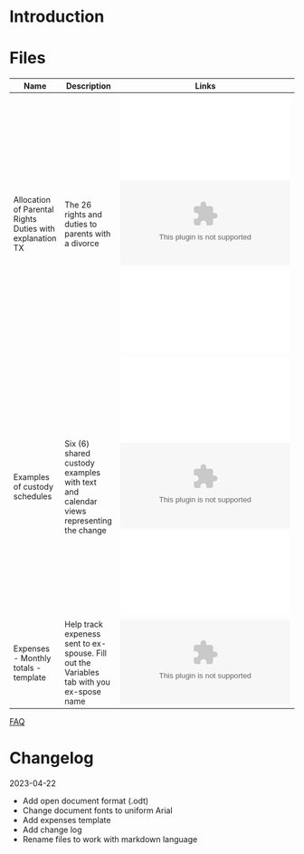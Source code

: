 # Introduction

# Files

| Name  |  Description | Links | 
| ----- | ------------ | ----- | 
| Allocation of Parental Rights Duties with explanation TX | The 26 rights and duties to parents with a divorce | ![pdf](allocation_parent_rights_duties_tx.pdf) ![Microsoft Word](allocation_parent_rights_duties_tx.docx) ![ODT](allocation_parent_rights_duties_tx.odt) |
| Examples of custody schedules | Six (6) shared custody examples with text and calendar views representing the change | ![pdf](example_custody_schedules.pdf) ![Microsoft Word](example_custody_schedules.docx) ![ODT](example_custody_schedules.odt)  |
| Expenses - Monthly totals - template | Help track expeness sent to ex-spouse. Fill out the Variables tab with you ex-spose name | ![Excel sheet](expenses_monthly_totals_template.xlsx) |

[FAQ](faq.md)

# Changelog

2023-04-22

- Add open document format (.odt)
- Change document fonts to uniform Arial
- Add expenses template
- Add change log
- Rename files to work with markdown language